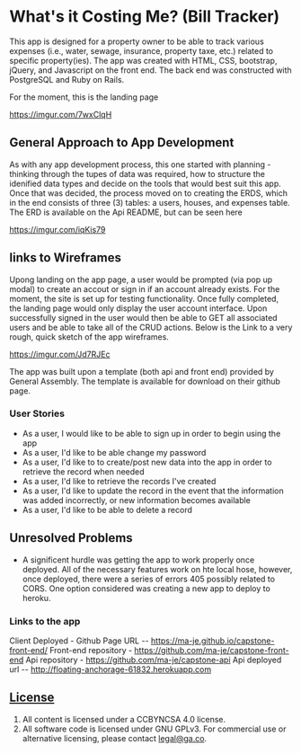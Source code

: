 # What's it Costing Me? (Bill Tracker)
This app is designed for a property owner to be able to track various expenses (i.e., water, sewage, insurance, property taxe, etc.) related to specific property(ies). The app was created with HTML, CSS, bootstrap, jQuery, and Javascript on the front end. The back end was constructed with PostgreSQL and Ruby on Rails.

For the moment, this is the landing page

https://imgur.com/7wxClqH

## General Approach to App Development
As with any app development process, this one started with planning - thinking through the tupes of data was required, how to structure the idenified data types and decide on the tools that would best suit this app. Once that was decided, the process moved on to creating the ERDS, which in the end consists of three (3) tables: a users, houses, and expenses table. The ERD is available on the Api README, but can be seen here

https://imgur.com/iqKis79

## links to Wireframes
Upong landing on the app page, a user would be prompted (via pop up modal) to create an accout or sign in if an account already exists. For the moment, the site is set up for testing functionality. Once fully completed, the landing page would only display the user account interface. Upon successfully signed in the user would then be able to GET all associated users and be able to take all of the CRUD actions. Below is the Link to  a very rough, quick sketch of the app wireframes.

https://imgur.com/Jd7RJEc

The app was built upon a template (both api and front end) provided by General Assembly. The template is available for download on their github page.


### User Stories

* As a user, I would like to be able to sign up in order to begin using the app
* As a user, I'd like to be able change my password
* As a user, I'd like to to create/post new data into the app in order to retrieve the record when needed
* As a user, I'd like to retrieve the records I've created
* As a user, I'd like to update the record in the event that the information was added incorrectly, or new information becomes available
* As a user, I'd like to be able to delete a record

## Unresolved Problems
* A significent hurdle was getting the app to work properly once deployed. All of the necessary features work on hte local hose, however, once deployed, there were a series of errors 405 possibly related to CORS. One option considered was creating a new app to deploy to heroku.

### Links to the app
Client Deployed - Github Page URL -- https://ma-je.github.io/capstone-front-end/
Front-end repository - https://github.com/ma-je/capstone-front-end
Api repository - https://github.com/ma-je/capstone-api
Api deployed url -- http://floating-anchorage-61832.herokuapp.com

## [License](LICENSE)

1.  All content is licensed under a CC­BY­NC­SA 4.0 license.
1.  All software code is licensed under GNU GPLv3. For commercial use or
    alternative licensing, please contact legal@ga.co.
